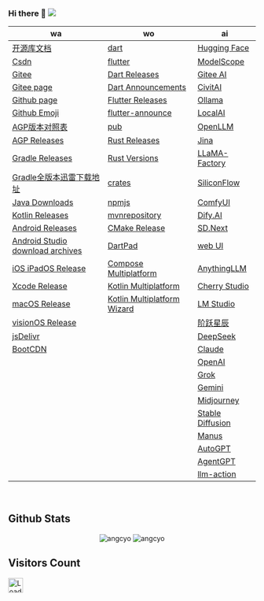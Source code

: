 <!-- <img align="right" width="50%"
src="https://github-readme-stats.vercel.app/api?username=angcyo&show_icons=true&include_all_commits=true"
alt="angcyo" style="margin-top:100%" /> -->

### Hi there 👋  ![](https://komarev.com/ghpvc/?username=angcyo&color=blueviolet&label=Count)

|wa|wo|ai|
|--|--|--|
| [开源库文档](https://angcyo.gitee.io/doc)                                                                           | [dart](https://dart.dev/)                                                         | [Hugging Face](https://huggingface.co/)
| [Csdn](https://angcyo.blog.csdn.net)                                                                               | [flutter](https://flutter.dev/)                                                  | [ModelScope](https://www.modelscope.cn/home)
| [Gitee](https://gitee.com/angcyo)                                                                                  | [Dart Releases](https://github.com/dart-lang/sdk/tags)                           | [Gitee AI](https://ai.gitee.com/)
| [Gitee page](https://angcyo.gitee.io/)                                                                             | [Dart Announcements](https://groups.google.com/a/dartlang.org/g/announce)        | [CivitAI](https://civitai.com/models)
| [Github page](https://angcyo.github.io/)                                                                           | [Flutter Releases](https://github.com/flutter/flutter/tags)                      | [Ollama](https://ollama.com/)
| [Github Emoji](https://www.webfx.com/tools/emoji-cheat-sheet/)                                                     | [flutter-announce](https://groups.google.com/g/flutter-announce)                 | [LocalAI](https://localai.io/)
| [AGP版本对照表](https://developer.android.google.cn/studio/releases/gradle-plugin?hl=zh_cn#updating-gradle)          | [pub](https://pub.dev/)                                                          | [OpenLLM](https://bentoml.com/)
| [AGP Releases](https://mvnrepository.com/artifact/com.android.application/com.android.application.gradle.plugin)   | [Rust Releases](https://github.com/rust-lang/rust/tags)                          | [Jina](https://jina.ai/reader/)
| [Gradle Releases](https://gradle.org/releases/)                                                                    | [Rust Versions](https://releases.rs/)                                            | [LLaMA-Factory](https://github.com/hiyouga/LLaMA-Factory)
| [Gradle全版本迅雷下载地址](https://angcyo.blog.csdn.net/article/details/78357512#Gradle_376)                          | [crates](https://crates.io/)                                                     | [SiliconFlow](https://siliconflow.cn/zh-cn/)
| [Java Downloads](https://www.oracle.com/hk/java/technologies/downloads/)                                           | [npmjs](https://www.npmjs.com/)                                                  | [ComfyUI](https://www.comfy.org/)
| [Kotlin Releases](https://github.com/JetBrains/kotlin/tags)                                                        | [mvnrepository](https://mvnrepository.com/)                                      | [Dify.AI](https://dify.ai/zh)
| [Android Releases](https://developer.android.com/about/versions)                                                   | [CMake Release](https://cmake.org/cmake/help/latest/release/index.html)          | [SD.Next](https://vladmandic.github.io/sdnext-docs/)
| [Android Studio download archives](https://developer.android.com/studio/archive)                                   | [DartPad](https://dartpad.dev/)                                                  | [web UI](https://github.com/AUTOMATIC1111/stable-diffusion-webui)
| [iOS iPadOS Release](https://developer.apple.com/documentation/ios-ipados-release-notes)                           | [Compose Multiplatform](https://www.jetbrains.com/zh-cn/compose-multiplatform/)  | [AnythingLLM](https://anythingllm.com/)
| [Xcode Release](https://developer.apple.com/documentation/xcode-release-notes)                                     | [Kotlin Multiplatform](https://www.jetbrains.com/zh-cn/kotlin-multiplatform/)    | [Cherry Studio](https://cherry-ai.com/)
| [macOS Release](https://developer.apple.com/documentation/macos-release-notes/)                                    | [Kotlin Multiplatform Wizard](https://kmp.jetbrains.com/)                        | [LM Studio](https://lmstudio.ai/)
| [visionOS Release](https://developer.apple.com/documentation/visionos-release-notes)                               |                                                                                  | [阶跃星辰](https://www.stepfun.com/)
| [jsDelivr](https://www.jsdelivr.com/)                                                                              |                                                                                  | [DeepSeek](https://www.deepseek.com/)
| [BootCDN](https://www.bootcdn.cn/)                                                                                 |                                                                                  | [Claude](https://claude.ai/)
|                                                                                                                    |                                                                                  | [OpenAI](https://openai.com/)
|                                                                                                                    |                                                                                  | [Grok](https://grok.com/)
|                                                                                                                    |                                                                                  | [Gemini](https://gemini.google.com/?hl=zh-cn)
|                                                                                                                    |                                                                                  | [Midjourney](https://www.midjourney.com/home)
|                                                                                                                    |                                                                                  | [Stable Diffusion](https://stabledifffusion.com/zh)
|                                                                                                                    |                                                                                  | [Manus](https://manus.im/)
|                                                                                                                    |                                                                                  | [AutoGPT](https://agpt.co/)
|                                                                                                                    |                                                                                  | [AgentGPT](https://agentgpt.reworkd.ai/)
|                                                                                                                    |                                                                                  | [llm-action](https://github.com/liguodongiot/llm-action)

<!--
<div>
<a href="https://github.com/angcyo">
<img align="center" src="https://github-readme-stats.vercel.app/api?username=angcyo&show_icons=true&include_all_commits=true" alt="angcyo" />
</a>
</div>
-->

<br />

## Github Stats

<div align="center">
<img src="https://github-readme-stats.vercel.app/api?username=angcyo&show_icons=true&include_all_commits=true&count_private=true&hide_border=true" align="center" alt="angcyo" />
<img src="https://github-readme-stats.vercel.app/api/top-langs/?username=angcyo&hide_border=true" align="center" alt="angcyo" />
</div>


## Visitors Count
<img height="30px" src = "https://profile-counter.glitch.me/angcyo/count.svg" alt ="Loading">

<!--
**angcyo/angcyo** is a ✨ _special_ ✨ repository because its `README.md` (this file) appears on your GitHub profile.

Here are some ideas to get you started:

- 🔭 I’m currently working on ...
- 🌱 I’m currently learning ...
- 👯 I’m looking to collaborate on ...
- 🤔 I’m looking for help with ...
- 💬 Ask me about ...
- 📫 How to reach me: ...
- 😄 Pronouns: ...
- ⚡ Fun fact: ...
-->
